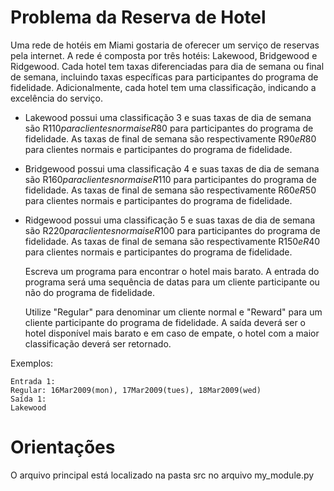 Problema da Reserva de Hotel
===

Uma rede de hotéis em Miami gostaria de oferecer um serviço de reservas pela internet. A
rede é composta por três hotéis: Lakewood, Bridgewood e Ridgewood. Cada hotel tem taxas
diferenciadas para dia de semana ou final de semana, incluindo taxas específicas para
participantes do programa de fidelidade. Adicionalmente, cada hotel tem uma classificação,
indicando a excelência do serviço.

* Lakewood possui uma classificação 3 e suas taxas de dia de semana são R$110 para
  clientes normais e R$80 para participantes do programa de fidelidade. As taxas de
  final de semana são respectivamente R$90 e R$80 para clientes normais e
  participantes do programa de fidelidade.
  
* Bridgewood possui uma classificação 4 e suas taxas de dia de semana são R$160
  para clientes normais e R$110 para participantes do programa de fidelidade. As taxas
  de final de semana são respectivamente R$60 e R$50 para clientes normais e
  participantes do programa de fidelidade.

* Ridgewood possui uma classificação 5 e suas taxas de dia de semana são R$220
  para clientes normais e R$100 para participantes do programa de fidelidade. As taxas
  de final de semana são respectivamente R$150 e R$40 para clientes normais e
  participantes do programa de fidelidade.
  
  Escreva um programa para encontrar o hotel mais barato. A entrada do programa será uma
sequência de datas para um cliente participante ou não do programa de fidelidade.

  Utilize "Regular" para denominar um cliente normal e "Reward" para um cliente participante
do programa de fidelidade. A saída deverá ser o hotel disponível mais barato e em caso de
empate, o hotel com a maior classificação deverá ser retornado.

Exemplos:
```
Entrada 1:
Regular: 16Mar2009(mon), 17Mar2009(tues), 18Mar2009(wed)
Saída 1:
Lakewood

```
# Orientações
O arquivo principal está localizado na pasta src no arquivo my_module.py

